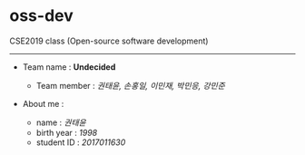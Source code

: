 oss-dev
==========

CSE2019 class (Open-source software development)
- - -
* Team name : **Undecided**
  - Team member : _권태윤, 손홍일, 이민재, 박민응, 강민준_


* About me :
  - name : _권태윤_
  - birth year : _1998_
  - student ID : _2017011630_
